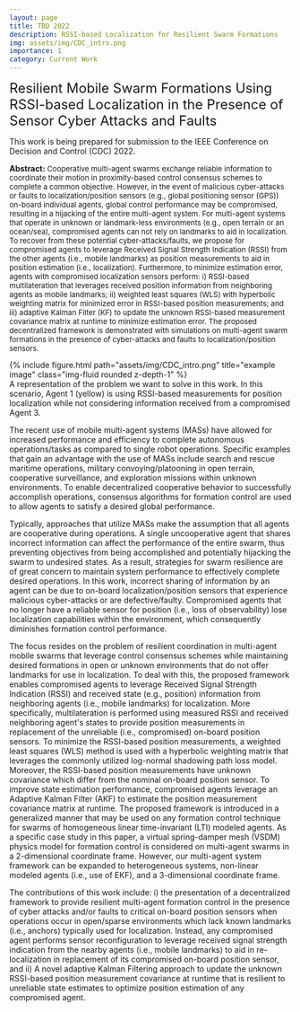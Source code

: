 ```yaml
---
layout: page
title: TBD 2022
description: RSSI-based Localization for Resilient Swarm Formations
img: assets/img/CDC_intro.png
importance: 1
category: Current Work
---
```




<font size="+2.6">Resilient Mobile Swarm Formations Using RSSI-based Localization in the Presence of Sensor Cyber Attacks and Faults</font>
<br/>

This work is being prepared for submission to the IEEE Conference on Decision and Control (CDC) 2022.

<p style="font-size:13px"><span style="font-size:14px"><b>Abstract:</b></span> Cooperative multi-agent swarms exchange reliable information to coordinate 
  their motion in proximity-based control consensus schemes to complete a common objective. However, in the event of malicious cyber-attacks or faults to 
  localization/position sensors (e.g., global positioning sensor (GPS)) on-board individual agents, global control performance may be compromised, resulting 
  in a hijacking of the entire multi-agent system. For multi-agent systems that operate in unknown or landmark-less environments (e.g., open terrain or an 
  ocean/sea), compromised agents can not rely on landmarks to aid in localization. To recover from these potential cyber-attacks/faults, we propose for 
  compromised agents to leverage Received Signal Strength Indication (RSSI) from the other agents (i.e., mobile landmarks) as position measurements to aid 
  in position estimation (i.e., localization). Furthermore, to minimize estimation error, agents with compromised localization sensors perform: i) RSSI-based 
  multilateration that leverages received position information from neighboring agents as mobile landmarks; ii) weighted least squares (WLS) with hyperbolic 
  weighting matrix for minimized error in RSSI-based position measurements; and iii) adaptive Kalman Filter (KF) to update the 
  unknown RSSI-based measurement covariance matrix at runtime to minimize estimation error. The proposed decentralized framework is demonstrated with 
  simulations on multi-agent swarm formations in the presence of cyber-attacks and faults to localization/position sensors.</p>
  
<div class="row row-cols-1 justify-content-center">
    <!-- <div class="col-sm mt-3 mt-md-0"> -->
    <div class="col-7">
        {% include figure.html path="assets/img/CDC_intro.png" title="example image" class="img-fluid rounded z-depth-1" %}
    </div>
</div>
<div class="caption">
    A representation of the problem we want to solve in this work. In this scenario, Agent 1 (yellow) is using RSSI-based measurements for position localization while not considering information received from a compromised Agent 3.
</div>


The recent use of mobile multi-agent systems (MASs) have allowed for increased performance and efficiency to complete autonomous operations/tasks as 
compared to single robot operations. Specific examples that gain an advantage with the use of MASs include search and rescue maritime operations, 
military convoying/platooning in open terrain, cooperative surveillance, and 
exploration missions within unknown environments. To enable decentralized cooperative behavior to successfully accomplish operations, 
consensus algorithms for formation control are used to allow agents to satisfy a desired global performance. 

Typically, approaches that utilize MASs make the assumption that all agents are cooperative during operations. A single uncooperative agent that shares 
incorrect information can affect the performance of the entire swarm, thus preventing objectives from being accomplished and potentially hijacking the 
swarm to undesired states. As a result, strategies for swarm resilience are of great concern to maintain system performance to effectively 
complete desired operations. In this work, incorrect sharing of information by an agent can be due to on-board localization/position sensors that experience 
malicious cyber-attacks or are defective/faulty. Compromised agents that no longer have a reliable sensor for position (i.e., loss of observability) lose 
localization capabilities within the environment, which consequently diminishes formation control performance.


The focus resides on the problem of resilient coordination in multi-agent mobile swarms that leverage control consensus schemes while maintaining 
desired formations in open or unknown environments that do not offer landmarks for use in localization. To deal with this, the proposed framework 
enables compromised agents to leverage Received Signal Strength Indication (RSSI) and received state (e.g., position) information from neighboring agents 
(i.e., mobile landmarks) for localization. More specifically, multilateration is performed using measured RSSI and received neighboring agent's states to 
provide position measurements in replacement of the unreliable (i.e., compromised) on-board position sensors. To minimize the RSSI-based position measurements, 
a weighted least squares (WLS) method is used with a hyperbolic weighting matrix that leverages the commonly utilized log-normal shadowing path loss model. Moreover, the RSSI-based position measurements have unknown covariance which differ from the nominal on-board position sensor. To 
improve state estimation performance, compromised agents leverage an Adaptive Kalman Filter (AKF) 
to estimate the position measurement covariance matrix at runtime. The proposed framework is introduced in a generalized manner that may be used on any 
formation control technique for swarms of homogeneous linear time-invariant (LTI) modeled agents. As a specific case study in this paper, a virtual 
spring-damper mesh (VSDM) physics model for formation control is considered on multi-agent swarms in a 2-dimensional coordinate frame. 
However, our multi-agent system framework can be expanded to heterogeneous systems, non-linear modeled agents 
(i.e., use of EKF), and a 3-dimensional coordinate frame. 

The contributions of this work include: i) the presentation of a decentralized framework to provide resilient multi-agent formation control in 
the presence of cyber attacks and/or faults to critical on-board position sensors when operations occur in open/sparse environments which lack known 
landmarks (i.e., anchors) typically used for localization. Instead, any compromised agent performs sensor reconfiguration to leverage received signal 
strength indication from the nearby agents (i.e., mobile landmarks) to aid in re-localization in replacement of its compromised on-board position sensor, 
and ii) A novel adaptive Kalman Filtering approach to update the unknown RSSI-based position measurement covariance at runtime that is resilient to 
unreliable state estimates to optimize position estimation of any compromised agent.


